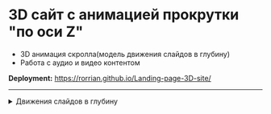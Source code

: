 # 3D сайт с анимацией прокрутки "по оси Z"

- 3D анимация скролла(модель движения слайдов в глубину)
- Работа с аудио и видео контентом

<b>Deployment:</b>
https://rorrian.github.io/Landing-page-3D-site/

_____________________
<details>
 <summary> Движения слайдов в глубину </summary>
Весь скролл идет по оси Z.При скролле страницы мы вычисляем значение, на сколько прокручена страница, и соответственно значение, на кот. нужно изменить текущие позиции слайдов, и с помощью transform translateZ передвигаем слайды

Для основного контейнера обязательно задаем фиксированное положение и указываем значение перспективы, а также для родителя слайдов задаем свойство "transform-style: preserve-3d;" и для всего body указываем в качестве высоты "глубину" по оси Z

 </details>
